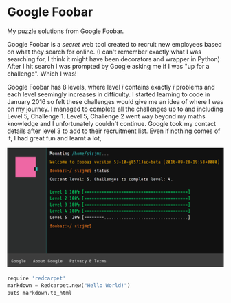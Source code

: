 # Google Foobar
My puzzle solutions from Google Foobar.

Google Foobar is a *secret* web tool created to recruit new employees based on what they search for online. (I can't remember exactly what I was searching for, I think it might have been decorators and wrapper in Python) After I hit search I was prompted by Google asking me if I was "up for a challenge". Which I was!

Google Foobar has 8 levels, where level *i* contains exactly *i* problems and each level seemingly increases in difficulty. I started learning to code in January 2016 so felt these challenges would give me an idea of where I was on my journey. I managed to complete all the challenges up to and including Level 5, Challenge 1. Level 5, Challenge 2 went way beyond my maths knowledge and I unfortunately couldn't continue. Google took my contact details after level 3 to add to their recruitment list. Even if nothing comes of it, I had great fun and learnt a lot,

![Foorbar Status](https://github.com/GISJMR/Google_Foobar/blob/master/Images/Foobar_Status_Sep16.PNG)

```python
require 'redcarpet'
markdown = Redcarpet.new("Hello World!")
puts markdown.to_html
```
